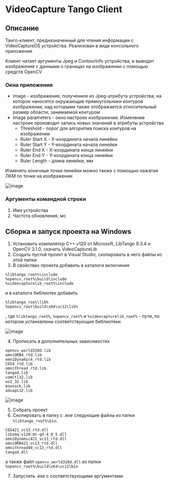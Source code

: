 # VideoCapture Tango Client
## Описание
Танго-клиент, предназначенный для чтения информации с VideoCaptureDS устройства. Реализован в виде консольного приложения

Клиент читает аргументы Jpeg и ContourInfo устройства, и выводит изображение с данными о границах на изображении с помощью средств OpenCV
### Окна приложения
* Image - изображение, полученное из Jpeg-атрибута устройства, на которое наносятся окружающие прямоугольники контуров изображения, над которыми также отображается относительный размер области, занимаемой контуром
* Image parameters - окно настроек изображения. Изменение настроек производит запись новых значений в атрибуты устройства
  + Threshold - порог для алгоритма поиска контуров на изображении
  + Ruler Start X - X-координата начала линейки
  + Ruler Start Y - Y-координата начала линейки
  + Ruler End X - X-координата конца линейки
  + Ruler End Y - Y-координата конца линейки
  + Ruler Length - длина линейки, мм
 
Изменять конечные точки линейки можно также с помощью нажатия ЛКМ по точке на изображении

![image](https://github.com/Karkusha23/tango-video-capture/assets/16138259/518ca2d9-ef66-4957-95da-ab5e32a59cb9)

### Аргументы командной строки
1. Имя устройства
2. Частота обновления, мс
## Сборка и запуск проекта на Windows
1. Установить компилятор С++ v120 от Microsoft, LibTango 9.3.4 и OpenCV 3.1.0, скачать VideoCaptureLib
2. Создать пустой проект в Visual Studio, скопировать в него файлы из этой папки
3. В свойствах проекта добавить в каталоги включения

```
%libtango_root%\include
%opencv_root%\build\include
%videocapturelib_root%\include
```
  и в каталоги библиотек добавить 
```
%libtango_root\lib%
%opencv_root\build\x64\vc12\lib%
```
, где `%libtango_root%`, `%opencv_root%` и `%videocapturelib_root%` - пути, по котором установлены соответствующие библиотеки

![image](https://github.com/Karkusha23/my-opencv/assets/16138259/a55fb6a2-4abb-460f-a4fa-b4349b5ed654)

4. Прописать в дополнительных зависимостях

```
opencv_world310d.lib
omniORB4_rtd.lib
omniDynamic4_rtd.lib
COS4_rtd.lib
omnithread_rtd.lib
tangod.lib
comctl32.lib
ws2_32.lib
mswsock.lib
advapi32.lib
```

![image](https://github.com/Karkusha23/my-opencv/assets/16138259/03315f81-03d6-4bce-bb3d-6ecaeaa3311e)

5. Собрать проект
6. Скопировать в папку с .exe следующие файлы из папки `%libtango_root%\bin`:
```
COS421_vc13_rtd.dll
libzmq-v120-mt-gd-4_0_5.dll
omniDynamic421_vc13_rtd.dll
omniORB421_vc13_rtd.dll
omnithread40_vc13_rtd.dll
tangod.dll
```
а также файл `opencv_world310d.dll` из папки `%opencv_root%\build\x64\vc12\bin`

7. Запустить .exe с соответствующими аргументами
